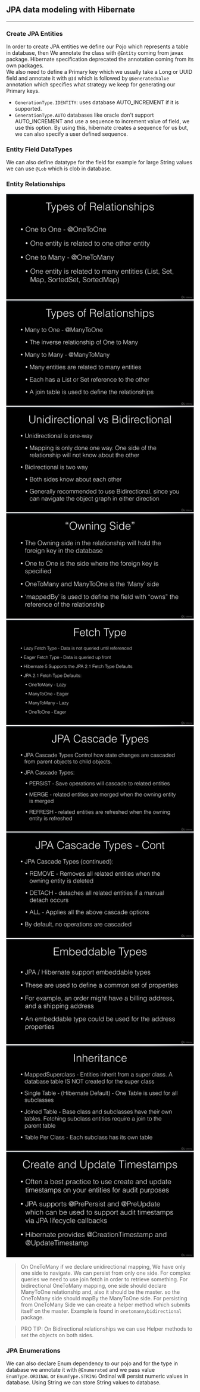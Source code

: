 ## JPA data modeling with Hibernate
***
### Create JPA Entities
In order to create JPA entities we define our Pojo which represents a table in database, then
We annotate the class with `@Entity` coming from javax package. Hibernate specification deprecated
the annotation coming from its own packages.<br>
We also need to define a Primary key which we usually take a Long or UUID field and annotate it
with `@Id` which is followed by `@GeneratedValue` annotation which specifies what strategy we keep 
for generating our Primary keys.
* `GenerationType.IDENTITY`: uses database AUTO_INCREMENT if it is supported.
* `GenerationType.AUTO` databases like oracle don't support AUTO_INCREMENT and use a sequence to increment
value of field, we use this option. By using this, hibernate creates a sequence for us but, we can
also specify a user defined sequence.

### Entity Field DataTypes
We can also define datatype for the field for example for large String values
we can use `@Lob` which  is clob in database.

### Entity Relationships
![Introduction](../pics/intro1.png)
![Introduction](../pics/intro2.png)
![Introduction](../pics/intro3.png)
![Introduction](../pics/intro4.png)
![Introduction](../pics/intro5.png)
![Introduction](../pics/intro6.png)
![Introduction](../pics/intro7.png)
![Introduction](../pics/intro8.png)
![Introduction](../pics/intro9.png)
![Introduction](../pics/intro10.png)

> On OneToMany if we declare unidirectional mapping, We have only one side to navigate. We can persist from only one side.
> For complex queries we need to use join fetch in order to retrieve something.
> For bidirectional OneToMany mapping, one side should declare ManyToOne relationship and, also it should be the master.
> so the OneToMany side should mapBy the ManyToOne side. For persisting from OneToMany Side we can create  a helper method
> which submits itself on the master. Example is found in `onetomannybidirectional` package.

> PRO TIP: On Bidirectional relationships we can use Helper methods to set the objects on both sides.

### JPA Enumerations
We can also declare Enum dependency to our pojo and for the type in database we annotate it with
`@Enumerated` and we pass value `EnumType.ORDINAL` or `EnumType.STRING`
Ordinal will persist numeric values in database. Using String we can store String values to database.
